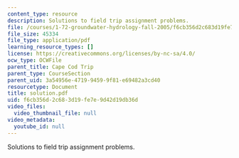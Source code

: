 ```yaml
---
content_type: resource
description: Solutions to field trip assignment problems.
file: /courses/1-72-groundwater-hydrology-fall-2005/f6cb356d2c683d19fe7e9d42d19db36d_solution.pdf
file_size: 45334
file_type: application/pdf
learning_resource_types: []
license: https://creativecommons.org/licenses/by-nc-sa/4.0/
ocw_type: OCWFile
parent_title: Cape Cod Trip
parent_type: CourseSection
parent_uid: 3a54956e-4719-9459-9f81-e69482a3cd40
resourcetype: Document
title: solution.pdf
uid: f6cb356d-2c68-3d19-fe7e-9d42d19db36d
video_files:
  video_thumbnail_file: null
video_metadata:
  youtube_id: null
---
```

Solutions to field trip assignment problems.